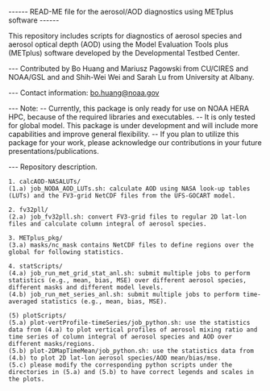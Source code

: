 ------ READ-ME file for the aerosol/AOD diagnostics using METplus software ------

This repository includes scripts for diagnostics of aerosol species and aerosol optical depth (AOD) using the Model Evaluation Tools plus (METplus) software developed by the Developmental Testbed Center. 

--- Contributed by Bo Huang and Mariusz Pagowski from CU/CIRES and NOAA/GSL and and Shih-Wei Wei and Sarah Lu from University at Albany. 

--- Contact information: bo.huang@noaa.gov

--- Note: 
    -- Currently, this package is only ready for use on NOAA HERA HPC, because of the required libraries and executables.
    -- It is only tested for global model. This package is under development and will include more capabilities and improve general flexibility.
    -- If you plan to utilize this package for your work, please acknowledge our contributions in your future presentations/publications. 

--- Repository description.   

    1. calcAOD-NASALUTs/
	(1.a) job_NODA_AOD_LUTs.sh: calculate AOD using NASA look-up tables (LUTs) and the FV3-grid NetCDF files from the UFS-GOCART model. 

    2. fv32pll/
	(2.a) job_fv32pll.sh: convert FV3-grid files to regular 2D lat-lon files and calculate column integral of aerosol species. 

    3. METplus_pkg/
	(3.a) masks/nc_mask contains NetCDF files to define regions over the global for following statistics. 

    4. statScripts/
	(4.a) job_run_met_grid_stat_anl.sh: submit multiple jobs to perform statistics (e.g., mean, bias, MSE) over different aerosol species, different masks and different model levels.
	(4.b) job_run_met_series_anl.sh: submit multiple jobs to perform time-averaged statistics (e.g., mean, bias, MSE). 

    (5) plotScripts/
	(5.a) plot-vertProfile-timeSeries/job_python.sh: use the statistics data from (4.a) to plot vertical profiles of aerosol mixing ratio and time series of column integral of aerosol species and AOD over different masks/regions.
	(5.b) plot-2DMapTimeMean/job_python.sh: use the statistics data from (4.b) to plot 2D lat-lon aerosol species/AOD mean/bias/mse. 
	(5.c) please modify the corresponding python scripts under the directories in (5.a) and (5.b) to have correct legends and scales in the plots.  
